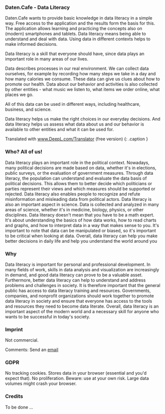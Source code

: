 <!-- -->


### Daten.Cafe - Data Literacy

Daten.Cafe wants to provide basic knowledge in data literacy in a simple way. Free access to the application and the results form the basis for this. The application allows learning and practicing the concepts also on (modern) smartphones and tablets. Data literacy means being able to understand and deal with data. Using data in different contexts helps to make informed decisions. 

Data literacy is a skill that everyone should have, since data plays an important role in many areas of our lives. 

Data describes processes in our real environment. We can collect data ourselves, for example by recording how many steps we take in a day and how many calories we consume. These data can give us clues about how to promote our health.
Data about our behavior and activities is also collected by other entities - what music we listen to, what items we order online, what places we go.

All of this data can be used in different ways, including healthcare, business, and science.

Data literacy helps us make the right choices in our everyday decisions. And data literacy helps us assess what data about us and our behavior is available to other entities and what it can be used for.

Translated with www.DeepL.com/Translator (free version)
{: .caption }


### Who? All of us!

Data literacy plays an important role in the political context. Nowadays, many political decisions are made based on data, whether it's in elections, public surveys, or the evaluation of government measures. Through data literacy, the population can understand and evaluate the data basis of political decisions. This allows them to better decide which politicians or parties represent their views and which measures should be supported or rejected. Data literacy also enables people to recognize and refute misinformation and misleading data from political actors. Data literacy is also an important aspect in science. Data is collected and analyzed in many areas of science, whether it's in medicine, biology, physics, or other disciplines. Data literacy doesn't mean that you have to be a math expert. It's about understanding the basics of how data works, how to read charts and graphs, and how to interpret data in a way that makes sense to you. It's important to note that data can be manipulated or biased, so it's important to be critical when looking at data. Overall, data literacy can help you make better decisions in daily life and help you understand the world around you




### Why

Data literacy is important for personal and professional development. In many fields of work, skills in data analysis and visualization are increasingly in demand, and good data literacy can prove to be a valuable asset. Furthermore, better data literacy can help to understand and address problems and challenges in society. It is therefore important that the general public has access to data literacy training and resources. Governments, companies, and nonprofit organizations should work together to promote data literacy in society and ensure that everyone has access to the tools and resources they need to become data literate. Overall, data literacy is an important aspect of the modern world and a necessary skill for anyone who wants to be successful in today's society.




### Imprint

Not commercial.

Comments: Send an [email](mailto:info@daten.cafe)




### GDPR

No tracking cookies. Stores data in your browser (essential and you'd expect that). No proliferation. Beware: use at your own risk. Large data volumes might crash your browser.


### Credits

To be done ...

